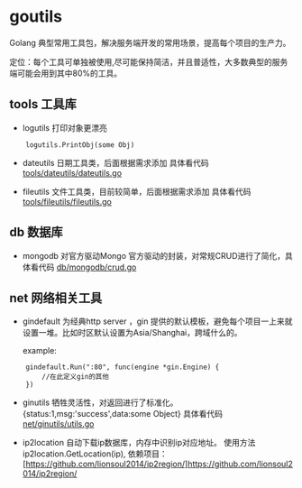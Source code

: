 # goutils

Golang 典型常用工具包，解决服务端开发的常用场景，提高每个项目的生产力。
 
定位：每个工具可单独被使用,尽可能保持简洁，并且普适性，大多数典型的服务端可能会用到其中80%的工具。


## tools 工具库 
* logutils 打印对象更漂亮
```
    logutils.PrintObj(some Obj)
```

* dateutils 日期工具类，后面根据需求添加
具体看代码 [tools/dateutils/dateutils.go](tools/dateutils/dateutils.go)

* fileutils 文件工具类，目前较简单，后面根据需求添加
具体看代码 [tools/fileutils/fileutils.go](tools/fileutils/fileutils.go)

## db 数据库
* mongodb 对官方驱动Mongo 官方驱动的封装，对常规CRUD进行了简化，具体看代码 [db/mongodb/crud.go](db/mongodb/curd.go)

 
 
## net 网络相关工具
* gindefault 为经典http server ，gin 提供的默认模板，避免每个项目一上来就设置一堆。比如时区默认设置为Asia/Shanghai，跨域什么的。

    example:
```
    gindefault.Run(":80", func(engine *gin.Engine) {
        //在此定义gin的其他
    })
```
* ginutils 牺牲灵活性，对返回进行了标准化。
{status:1,msg:'success',data:some Object}
具体看代码 [net/ginutils/utils.go](net/ginutils/utils.go)


* ip2location 自动下载ip数据库，内存中识别ip对应地址。
使用方法 ip2location.GetLocation(ip),
依赖项目：[https://github.com/lionsoul2014/ip2region/]https://github.com/lionsoul2014/ip2region/
